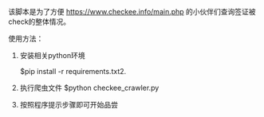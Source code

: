 该脚本是为了方便 https://www.checkee.info/main.php 的小伙伴们查询签证被check的整体情况。

使用方法：
1. 安装相关python环境
   
   $pip install -r requirements.txt2. 

2. 执行爬虫文件
   $python checkee_crawler.py

3. 按照程序提示步骤即可开始品尝
